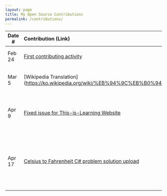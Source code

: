 ```yaml
---
layout: page
title: My Open Source Contributions
permalink: /contributions/
---
```


<!--
Type of the contribution should be "Wikipedia edit", "OpenStreet Map feature", "Documentation", "Course website", "Blog",
"Browser Add-on", etc.
g
The description should include a brief summary of what you did.

The link should bring us to a public page that shows your contribution.

Replace the first row with your own contribution.

-->

| Date # | Contribution (Link)                                                                                              | Type         | Description                                                                                                                                  |
| ------ | :--------------------------------------------------------------------------------------------------------------- | :----------- | :------------------------------------------------------------------------------------------------------------------------------------------- |
| Feb 24 | [First contributing activity](https://github.com/firstcontributions/first-contributions/pull/47806)              | tutorial     | added my name to contributors.                                                                                                               |
| Mar 5  | [Wikipedia Translation](https://ko.wikipedia.org/wiki/%EB%94%9C%EB%B0%94_(Dilbar)                                | Translation  | Translated English document into Korean                                                                                                      |
| Apr 9  | [Fixed issue for This-is-Learning Website](https://github.com/this-is-learning/this-is-learning-website/pull/14) | bugfix       | Changed the icon background and added border when its hovered                                                                                |
| Apr 17 | [Celsius to Fahrenheit C# problem solution upload](https://github.com/codinasion/codinasion/pull/480)            | solution add | Gave the solution for the problem that is for computer langauge study website [issueLink](https://github.com/codinasion/codinasion/pull/480) |
